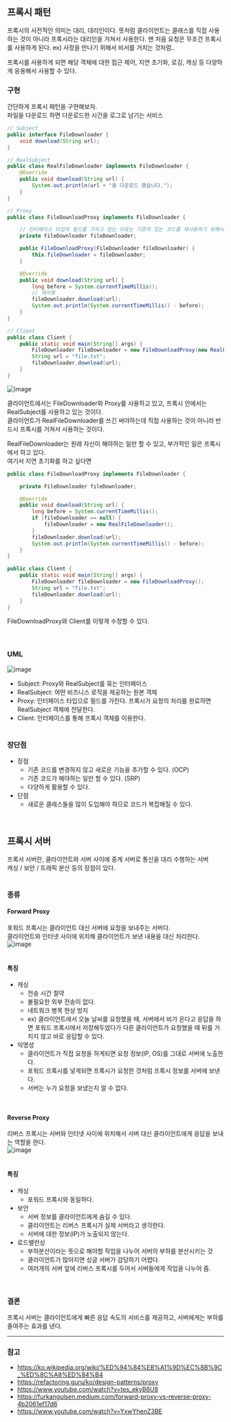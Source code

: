 ## 프록시 패턴
프록시의 사전적인 의미는 대리, 대리인이다. 뜻처럼 클라이언트는 클래스를 직접 사용하는 것이 아니라 프록시라는 대리인을 거쳐서 사용한다. 
맨 처음 요청은 무조건 프록시를 사용하게 된다.
ex) 사장을 만나기 위해서 비서를 거치는 것처럼..

프록시를 사용하게 되면 해당 객체에 대한 접근 제어, 지연 초기화, 로깅, 캐싱 등 다양하게 응용해서 사용할 수 있다.

### 구현
간단하게 프록시 패턴을 구현해보자.  
파일을 다운로드 하면 다운로드한 시간을 로그로 남기는 서비스  
```java
// Subject
public interface FileDownloader {
    void download(String url);
}

// RealSubject
public class RealFileDownloader implements FileDownloader {
    @Override
    public void download(String url) {
        System.out.println(url + "을 다운로드 했습니다.");
    }
}

// Proxy
public class FileDownloadProxy implements FileDownloader {

    // 인터페이스 타입의 필드를 가지고 있는 이유는 기존의 있는 코드를 재사용하기 위해서
    private FileDownloader fileDownloader;

    public FileDownloadProxy(FileDownloader fileDownloader) {
        this.fileDownloader = fileDownloader;
    }

    @Override
    public void download(String url) {
        long before = System.currentTimeMillis();
        // 재사용
        fileDownloader.download(url);
        System.out.println(System.currentTimeMillis() - before);
    }
}
```
```java
// Client
public class Client {
    public static void main(String[] args) {
        FileDownloader fileDownloader = new FileDownloadProxy(new RealFileDownloader());
        String url = "file.txt";
        fileDownloader.download(url);
    }
}
```
![image](https://github.com/hong-gp/study/assets/127091213/35fa8edb-4d75-4f6c-b41d-fabbcf2b0927)
<br/>

클라이언트에서는 FileDownloader와 Proxy를 사용하고 있고, 프록시 안에서는 RealSubject를 사용하고 있는 것이다.  
클라이언트가 RealFileDownloader를 쓰긴 써야하는데 직접 사용하는 것이 아니라 반드시 프록시를 거쳐서 사용하는 것이다.
<br/>

RealFileDownloader는 원래 자신이 해야하는 일만 할 수 있고, 부가적인 일은 프록시에서 하고 있다.  
여기서 지연 초기화를 하고 싶다면  
```java
public class FileDownloadProxy implements FileDownloader {

    private FileDownloader fileDownloader;

    @Override
    public void download(String url) {
        long before = System.currentTimeMillis();
        if (fileDownloader == null) {
            fileDownloader = new RealFileDownloader();
        }
        fileDownloader.download(url);
        System.out.println(System.currentTimeMillis() - before);
    }
}

public class Client {
    public static void main(String[] args) {
        FileDownloader fileDownloader = new FileDownloadProxy();
        String url = "file.txt";
        fileDownloader.download(url);
    }
}
```
FileDownloadProxy와 Client를 이렇게 수정할 수 있다.  
<br/><br/>

### UML
![image](https://github.com/hong-gp/study/assets/127091213/71acc18d-c946-415d-beb0-ea6a64f9230a)
<br/>

- Subject: Proxy와 RealSubject를 묶는 인터페이스
- RealSubject: 어떤 비즈니스 로직을 제공하는 원본 객체
- Proxy: 인터페이스 타입으로 필드를 가진다. 프록시가 요청의 처리를 완료하면 RealSubject 객체에 전달한다.
- Client: 인터페이스를 통해 프록시 객체를 이용한다.
<br/><br/>

### 장단점
- 장점
    - 기존 코드를 변경하지 않고 새로운 기능을 추가할 수 있다. (OCP)
    - 기존 코드가 해야하는 일만 할 수 있다. (SRP)
    - 다양하게 활용할 수 있다.
- 단점
    - 새로운 클래스들을 많이 도입해야 하므로 코드가 복잡해질 수 있다.
<br/>

## 프록시 서버
프록서 서버란, 클라이언트와 서버 사이에 중계 서버로 통신을 대리 수행하는 서버  
캐싱 / 보안 / 트래픽 분산 등의 장점이 있다.  
<br/>

### 종류
#### Forward Proxy
포워드 프록시는 클라이언트 대신 서버에 요청을 보내주는 서버다.  
클라이언트와 인터넷 사이에 위치해 클라이언트가 보낸 내용을 대신 처리한다.  
![image](https://github.com/hong-gp/study/assets/127091213/54eaf34c-ede4-4dfe-afb0-1b578991c1f9)  
<br/>

#### 특징
- 캐싱
    - 전송 시간 절약
    - 불필요한 외부 전송이 없다.
    - 네트워크 병목 현상 방지
    - ex) 클라이언트에서 오늘 날씨를 요청했을 때, 서버에서 비가 온다고 응답을 하면 포워드 프록시에서 저장해두었다가
      다른 클라이언트가 요청했을 때 뒤를 거치지 않고 바로 응답할 수 있다.
- 익명성
    - 클라이언트가 직접 요청을 하게되면 요청 정보(IP, OS)를 그대로 서버에 노출한다.
    - 포워드 프록시를 넣게되면 프록시가 요청한 것처럼 프록시 정보를 서버에 보낸다.
    - 서버는 누가 요청을 보냈는지 알 수 없다.
<br/>

#### Reverse Proxy
리버스 프록시는 서버와 인터넷 사이에 위치해서 서버 대신 클라이언트에게 응답을 보내는 역할을 한다.  
![image](https://github.com/hong-gp/study/assets/127091213/01770a72-c7b4-45f7-b461-694069983dba)  
<br/>

#### 특징
- 캐싱
    - 포워드 프록시와 동일하다.
- 보안
    - 서버 정보를 클라이언트에게 숨길 수 있다.
    - 클라이언트는 리버스 프록시가 실제 서버라고 생각한다.
    - 서버에 대한 정보(IP)가 노출되지 않는다.
- 로드밸런싱
    - 부하분산이라는 뜻으로 해야할 작업을 나누어 서버의 부하를 분산시키는 것
    - 클라이언트가 많아지면 싱글 서버가 감당하기 어렵다.
    - 여러개의 서버 앞에 리버스 프록시를 두어서 서버들에게 작업을 나누어 줌.
<br/>

### 결론
프록시 서버는 클라이언트에게 빠른 응답 속도의 서비스를 제공하고, 서버에게는 부하를 줄여주는 효과를 낸다.

---
### 참고
- https://ko.wikipedia.org/wiki/%ED%94%84%EB%A1%9D%EC%8B%9C_%ED%8C%A8%ED%84%B4
- https://refactoring.guru/ko/design-patterns/proxy
- https://www.youtube.com/watch?v=tes_ekyB6U8
- https://furkangulsen.medium.com/forward-proxy-vs-reverse-proxy-4b2061ef17d6
- https://www.youtube.com/watch?v=YxwYhenZ3BE
